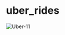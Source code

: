 # uber_rides
![Uber-11](https://user-images.githubusercontent.com/60054130/113284011-a313c200-9306-11eb-9719-6a29a3747c69.jpg)
